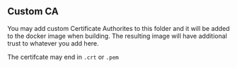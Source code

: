 ## Custom CA
You may add custom Certificate Authorites to this folder and it will be added to the docker image when building.
The resulting image will have additional trust to whatever you add here.

The certifcate may end in `.crt` or `.pem`
